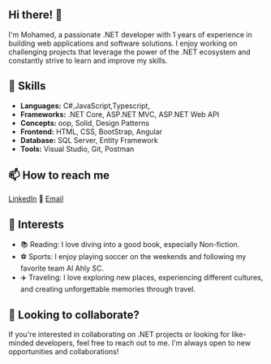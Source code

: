 ## Hi there! 👋

I'm Mohamed, a passionate .NET developer with 1 years of experience in building web applications and software solutions. I enjoy working on challenging projects that leverage the power of the .NET ecosystem and constantly strive to learn and improve my skills.

## 🚀 Skills

- **Languages:** C#,JavaScript,Typescript,
- **Frameworks:** .NET Core, ASP.NET MVC, ASP.NET Web API
- **Concepts:**  oop, Solid, Design Patterns
- **Frontend:** HTML, CSS, BootStrap, Angular
- **Database:** SQL Server, Entity Framework
- **Tools:** Visual Studio, Git, Postman

## 📫 How to reach me
[LinkedIn](www.linkedin.com/in/mohamed-kassem-116660205)
📧 [Email](qasm15766@gmail.com)



## 🌱 Interests

- 📚 Reading: I love diving into a good book, especially Non-fiction.
- ⚽ Sports: I enjoy playing soccer on the weekends and following my favorite team Al Ahly SC.
- ✈️ Traveling: I love exploring new places, experiencing different cultures, and creating unforgettable memories through travel.

## 🤝 Looking to collaborate?

If you're interested in collaborating on .NET projects or looking for like-minded developers, feel free to reach out to me. I'm always open to new opportunities and collaborations!
